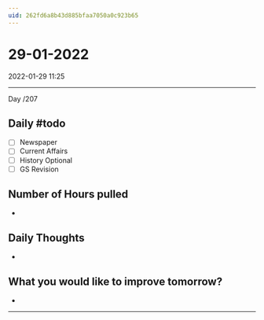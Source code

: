 ```yaml
---
uid: 262fd6a8b43d885bfaa7050a0c923b65
---
```


# 29-01-2022
2022-01-29 11:25

---

Day /207

## Daily #todo 

- [ ] Newspaper
- [ ] Current Affairs
- [ ] History Optional
- [ ] GS Revision 

## Number of Hours pulled 
- 

## Daily Thoughts
- 


## What you would like to improve tomorrow?
- 



--- 
